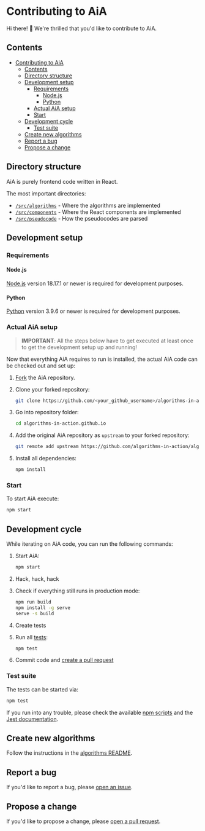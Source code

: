 # Contributing to AiA

Hi there! 👋 We're thrilled that you'd like to contribute to AiA.

## Contents

- [Contributing to AiA](#contributing-to-aia)
  - [Contents](#contents)
  - [Directory structure](#directory-structure)
  - [Development setup](#development-setup)
    - [Requirements](#requirements)
      - [Node.js](#nodejs)
      - [Python](#python)
    - [Actual AiA setup](#actual-aia-setup)
    - [Start](#start)
  - [Development cycle](#development-cycle)
    - [Test suite](#test-suite)
  - [Create new algorithms](#create-new-algorithms)
  - [Report a bug](#report-a-bug)
  - [Propose a change](#propose-a-change)

## Directory structure

AiA is purely frontend code written in React.

The most important directories:

- [`/src/algorithms`](/src/algorithms) - Where the algorithms are implemented
- [`/src/components`](/src/components) - Where the React components are implemented
- [`/src/pseudocode`](/src/pseudocode) - How the pseudocodes are parsed

## Development setup

### Requirements

#### Node.js

[Node.js](https://nodejs.org/en/) version 18.17.1 or newer is required for development purposes.

#### Python

[Python](https://www.python.org/) version 3.9.6 or newer is required for development purposes.

### Actual AiA setup

> **IMPORTANT**: All the steps below have to get executed at least once to get the development setup up and running!

Now that everything AiA requires to run is installed, the actual AiA code can be
checked out and set up:

1. [Fork](https://guides.github.com/activities/forking/#fork) the AiA repository.

2. Clone your forked repository:

   ```bash
   git clone https://github.com/<your_github_username>/algorithms-in-action.github.io.git
   ```

3. Go into repository folder:

   ```bash
   cd algorithms-in-action.github.io
   ```

4. Add the original AiA repository as `upstream` to your forked repository:

   ```bash
   git remote add upstream https://github.com/algorithms-in-action/algorithms-in-action.github.io.git
   ```

5. Install all dependencies:

   ```bash
   npm install
   ```

### Start

To start AiA execute:

```bash
npm start
```

## Development cycle

While iterating on AiA code, you can run the following commands:

1. Start AiA:

   ```bash
   npm start
   ```

2. Hack, hack, hack
3. Check if everything still runs in production mode:

   ```bash
   npm run build
   npm install -g serve
   serve -s build
   ```

4. Create tests
5. Run all [tests](#test-suite):

   ```bash
   npm test
   ```

6. Commit code and [create a pull request](https://docs.github.com/en/github/collaborating-with-pull-requests/proposing-changes-to-your-work-with-pull-requests/creating-a-pull-request-from-a-fork)

### Test suite

The tests can be started via:

```bash
npm test
```

If you run into any trouble, please check the available [npm scripts](package.json) and the [Jest documentation](https://jestjs.io/docs/getting-started).

## Create new algorithms

Follow the instructions in the [algorithms README](/src/algorithms/README.md).

## Report a bug

If you'd like to report a bug, please [open an issue](https://github.com/algorithms-in-action/algorithms-in-action.github.io/issues).

## Propose a change

If you'd like to propose a change, please [open a pull request](https://github.com/algorithms-in-action/algorithms-in-action.github.io/pulls).
